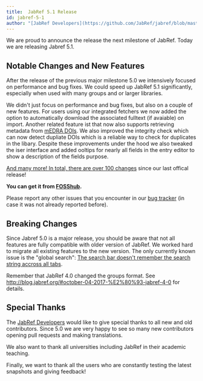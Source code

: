 ```yaml
---
title:  JabRef 5.1 Release 
id: jabref-5-1
author: "[JabRef Developers](https://github.com/JabRef/jabref/blob/master/DEVELOPERS)" 
---
```


We are proud to announce the release the next milestone of JabRef. Today we are releasing Jabref 5.1.

## Notable Changes and New Features

After the release of the previous major milestone 5.0 we intensively focused on performance and bug fixes. We could speed up JabRef 5.1 significantly, especially when used with many groups and or larger libraries.

We didn't just focus on performance and bug fixes, but also on a couple of new features. For users using our integrated fetchers we now added the option to automatically download the associated fulltext (if avaiable) on import.
Another related feature ist that now also supports retrieving metadata from [mEDRA DOIs](https://www.medra.org/).
We also improved the integrity check which can now detect dupliate DOIs which is a reliable way to check for duplicates in the libary.
Despite these improvements under the hood we also tweaked the iser interface and added ooltips for nearly all fields in the entry editor to show a description of the fields purpose.

[And many more! In total, there are over 100 changes](https://github.com/JabRef/jabref/blob/master/CHANGELOG.md) since our last offical release!

**You can get it from [FOSShub](https://www.fosshub.com/JabRef.html).**

Please report any other issues that you encounter in our [bug tracker](https://github.com/JabRef/jabref/issues) (in case it was not already reported before).

## Breaking Changes

Since Jabref 5.0 is a major release, you should be aware that not all features are fully compatible with older version of JabRef. We worked hard to migrate all existing features to the new version. The only currently known issue is the "global search": [The search bar doesn't remember the search string accross all tabs](https://github.com/JabRef/jabref/issues/4096).

Remember that JabRef 4.0 changed the groups format. See <http://blog.jabref.org/#october-04-2017-%E2%80%93-jabref-4-0> for details.

## Special Thanks

The [JabRef Developers](https://github.com/JabRef/jabref/blob/master/DEVELOPERS) would like to give special thanks to all new and old contributors. Since 5.0 we are very happy to see so many new contributors opening pull requests and making translations.

We also want to thank all universities including JabRef in their academic teaching.

Finally, we  want to thank all the users who are constantly testing the latest snapshots and giving feedback!
